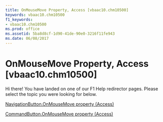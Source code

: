 ```yaml
---
title: OnMouseMove Property, Access [vbaac10.chm10500]
keywords: vbaac10.chm10500
f1_keywords:
- vbaac10.chm10500
ms.prod: office
ms.assetid: 5ba8d8cf-1d90-41de-90e0-3216f11fe943
ms.date: 06/08/2017
---
```



# OnMouseMove Property, Access [vbaac10.chm10500]

Hi there! You have landed on one of our F1 Help redirector pages. Please select the topic you were looking for below.

[NavigationButton.OnMouseMove property (Access)](http://msdn.microsoft.com/library/aca4fe0f-c768-83b3-5383-a18720a5b301%28Office.15%29.aspx)

[CommandButton.OnMouseMove property (Access)](http://msdn.microsoft.com/library/1b24e970-1f29-af26-2d01-e6587812bf13%28Office.15%29.aspx)


